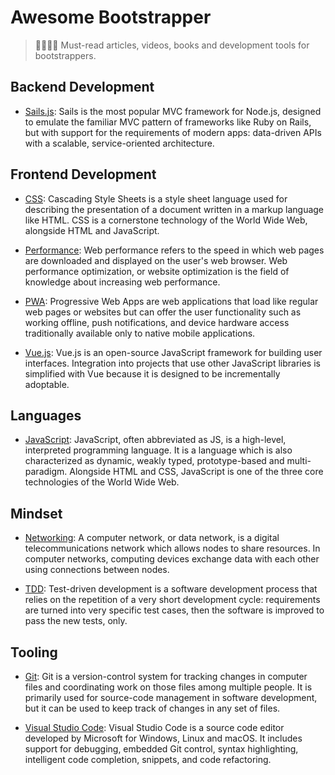 # Awesome Bootstrapper

> 👩‍🚀👨‍🚀 Must-read articles, videos, books and development tools for bootstrappers.

## Backend Development

- [Sails.js](backend/sails.md): Sails is the most popular MVC framework for Node.js, designed to emulate the familiar MVC pattern of frameworks like Ruby on Rails, but with support for the requirements of modern apps: data-driven APIs with a scalable, service-oriented architecture.

## Frontend Development

- [CSS](frontend/css.md): Cascading Style Sheets is a style sheet language used for describing the presentation of a document written in a markup language like HTML. CSS is a cornerstone technology of the World Wide Web, alongside HTML and JavaScript.

- [Performance](frontend/performance.md): Web performance refers to the speed in which web pages are downloaded and displayed on the user's web browser. Web performance optimization, or website optimization is the field of knowledge about increasing web performance.

- [PWA](frontend/pwa.md): Progressive Web Apps are web applications that load like regular web pages or websites but can offer the user functionality such as working offline, push notifications, and device hardware access traditionally available only to native mobile applications.

- [Vue.js](frontend/vue.md): Vue.js is an open-source JavaScript framework for building user interfaces. Integration into projects that use other JavaScript libraries is simplified with Vue because it is designed to be incrementally adoptable.

## Languages

- [JavaScript](languages/javascript.md): JavaScript, often abbreviated as JS, is a high-level, interpreted programming language. It is a language which is also characterized as dynamic, weakly typed, prototype-based and multi-paradigm. Alongside HTML and CSS, JavaScript is one of the three core technologies of the World Wide Web.

## Mindset

- [Networking](mindset/networking.md): A computer network, or data network, is a digital telecommunications network which allows nodes to share resources. In computer networks, computing devices exchange data with each other using connections between nodes.

- [TDD](mindset/tdd.md): Test-driven development is a software development process that relies on the repetition of a very short development cycle: requirements are turned into very specific test cases, then the software is improved to pass the new tests, only.

## Tooling

- [Git](tooling/git.md): Git is a version-control system for tracking changes in computer files and coordinating work on those files among multiple people. It is primarily used for source-code management in software development, but it can be used to keep track of changes in any set of files.

- [Visual Studio Code](tooling/vscode.md): Visual Studio Code is a source code editor developed by Microsoft for Windows, Linux and macOS. It includes support for debugging, embedded Git control, syntax highlighting, intelligent code completion, snippets, and code refactoring.
